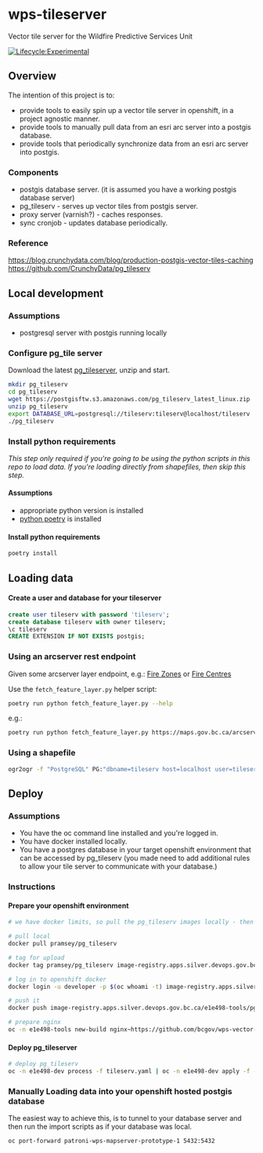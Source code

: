 # wps-tileserver

Vector tile server for the Wildfire Predictive Services Unit

[![Lifecycle:Experimental](https://img.shields.io/badge/Lifecycle-Experimental-339999)](https://github.com/bcgov/repomountie/blob/master/doc/lifecycle-badges.md)

## Overview

The intention of this project is to:

- provide tools to easily spin up a vector tile server in openshift, in a project agnostic manner.
- provide tools to manually pull data from an esri arc server into a postgis database.
- provide tools that periodically synchronize data from an esri arc server into postgis.

### Components

- postgis database server. (it is assumed you have a working postgis database server)
- pg_tileserv - serves up vector tiles from postgis server.
- proxy server (varnish?) - caches responses.
- sync cronjob - updates database periodically.

### Reference

https://blog.crunchydata.com/blog/production-postgis-vector-tiles-caching
https://github.com/CrunchyData/pg_tileserv

## Local development

### Assumptions

- postgresql server with postgis running locally

### Configure pg_tile server

Download the latest [pg_tileserver](https://github.com/CrunchyData/pg_tileserv), unzip and start.

```bash
mkdir pg_tileserv
cd pg_tileserv
wget https://postgisftw.s3.amazonaws.com/pg_tileserv_latest_linux.zip
unzip pg_tileserv
export DATABASE_URL=postgresql://tileserv:tileserv@localhost/tileserv
./pg_tileserv
```

### Install python requirements

_This step only required if you're going to be using the python scripts in this repo to load data. If you're loading directly from shapefiles, then skip this step._

#### Assumptions

- appropriate python version is installed
- [python poetry](https://python-poetry.org/) is installed

#### Install python requirements

```bash
poetry install
```

## Loading data

#### Create a user and database for your tileserver

```sql
create user tileserv with password 'tileserv';
create database tileserv with owner tileserv;
\c tileserv
CREATE EXTENSION IF NOT EXISTS postgis;
```

### Using an arcserver rest endpoint

Given some arcserver layer endpoint, e.g.: [Fire Zones](https://maps.gov.bc.ca/arcserver/rest/services/whse/bcgw_pub_whse_legal_admin_boundaries/MapServer/8) or [Fire Centres](https://maps.gov.bc.ca/arcserver/rest/services/whse/bcgw_pub_whse_legal_admin_boundaries/MapServer/2)

Use the `fetch_feature_layer.py` helper script:

```bash
poetry run python fetch_feature_layer.py --help
```

e.g.:

```bash
poetry run python fetch_feature_layer.py https://maps.gov.bc.ca/arcserver/rest/services/whse/bcgw_pub_whse_legal_admin_boundaries/MapServer/8 localhost tileserv tileserv tileserv fire_zones
```

### Using a shapefile

```bash
ogr2ogr -f "PostgreSQL" PG:"dbname=tileserv host=localhost user=tileserv password=tileserv" "my_shapefile.shp" -lco precision=NO -nln fire_area_thessian_polygons
```

## Deploy

### Assumptions

- You have the oc command line installed and you're logged in.
- You have docker installed locally.
- You have a postgres database in your target openshift environment that can be accessed by pg_tileserv (you made need to add additional rules to allow your tile server to communicate with your database.)

### Instructions

#### Prepare your openshift environment

```bash
# we have docker limits, so pull the pg_tileserv images locally - then put them in openshift

# pull local
docker pull pramsey/pg_tileserv

# tag for upload
docker tag pramsey/pg_tileserv image-registry.apps.silver.devops.gov.bc.ca/e1e498-tools/pg_tileserv:latest

# log in to openshift docker
docker login -u developer -p $(oc whoami -t) image-registry.apps.silver.devops.gov.bc.ca

# push it
docker push image-registry.apps.silver.devops.gov.bc.ca/e1e498-tools/pg_tileserv:latest

# prepare nginx
oc -n e1e498-tools new-build nginx~https://github.com/bcgov/wps-vector-tileserver.git --context-dir=openshift --name=nginx-tilecache
```

#### Deploy pg_tileserver

```bash
# deploy pg_tileserv
oc -n e1e498-dev process -f tileserv.yaml | oc -n e1e498-dev apply -f -
```

### Manually Loading data into your openshift hosted postgis database

The easiest way to achieve this, is to tunnel to your database server and then run the import scripts as if your database was local.

```bash
oc port-forward patroni-wps-mapserver-prototype-1 5432:5432
```
